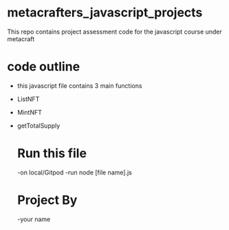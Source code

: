 # metacrafters_javascript_projects
This repo contains project assessment code for the javascript course under metacraft


# code outline

- this javascript file contains 3 main functions
- ListNFT
- MintNFT
- getTotalSupply


  # Run this file
  -on local/Gitpod
  -run node [file name].js

  # Project By
  -your name
